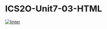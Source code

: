 # ICS2O-Unit7-03-HTML
[![linter](https://github.com/Trent-Hodgins/ICS2O-Unit7-03-HTML/workflows/linter/badge.svg)](https://github.com/marketplace/actions/super-linter)

